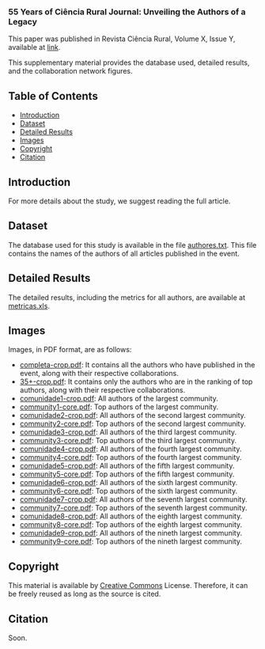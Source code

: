 ### 55 Years of Ciência Rural Journal: Unveiling the Authors of a Legacy

This paper was published in Revista Ciência Rural, Volume X, Issue Y, available at [link](https://revista.acm.org.br).

This supplementary material provides the database used, detailed results, and the collaboration network figures.

## Table of Contents

- [Introduction](#Introduction)
- [Dataset](#Dataset)
- [Detailed Results](#Detailed-Results)
- [Images](#Images)
- [Copyright](#Copyright)
- [Citation](#Citation)

## Introduction

For more details about the study, we suggest reading the full article.

## Dataset

The database used for this study is available in the file [authores.txt](https://github.com/Sandrocamargo/publications/blob/main/cienciarural2024/autores.txt). This file contains the names of the authors of all articles published in the event.

## Detailed Results

The detailed results, including the metrics for all authors, are available at [metricas.xls](https://github.com/Sandrocamargo/publications/blob/main/cienciarural2024/ranking.xls). 

## Images

Images, in PDF format, are as follows:
- [completa-crop.pdf](https://github.com/Sandrocamargo/publications/blob/main/cienciarural2024/completa-crop.pdf): It contains all the authors who have published in the event, along with their respective collaborations.
- [35+-crop.pdf](https://github.com/Sandrocamargo/publications/blob/main/cienciarural2024/35+-crop.pdf): It contains only the authors who are in the ranking of top authors, along with their respective collaborations.
- [comunidade1-crop.pdf](https://github.com/Sandrocamargo/publications/blob/main/cienciarural2024/com1-total-crop.pdf): All authors of the largest community.
- [community1-core.pdf](https://github.com/Sandrocamargo/publications/blob/main/cienciarural2024/com1-15+-crop.pdf): Top authors of the largest community.
- [comunidade2-crop.pdf](https://github.com/Sandrocamargo/publications/blob/main/cienciarural2024/com2-total-crop.pdf): All authors of the second largest community.
- [community2-core.pdf](https://github.com/Sandrocamargo/publications/blob/main/cienciarural2024/com2-15+-crop.pdf): Top authors of the second largest community.
- [comunidade3-crop.pdf](https://github.com/Sandrocamargo/publications/blob/main/cienciarural2024/com3-total-crop.pdf): All authors of the third largest community.
- [community3-core.pdf](https://github.com/Sandrocamargo/publications/blob/main/cienciarural2024/com3-15+-crop.pdf): Top authors of the third largest community.
- [comunidade4-crop.pdf](https://github.com/Sandrocamargo/publications/blob/main/cienciarural2024/com4-total-crop.pdf): All authors of the fourth largest community.
- [community4-core.pdf](https://github.com/Sandrocamargo/publications/blob/main/cienciarural2024/com4-15+-crop.pdf): Top authors of the fourth largest community.
- [comunidade5-crop.pdf](https://github.com/Sandrocamargo/publications/blob/main/cienciarural2024/com5-total-crop.pdf): All authors of the fifth largest community.
- [community5-core.pdf](https://github.com/Sandrocamargo/publications/blob/main/cienciarural2024/com5-15+-crop.pdf): Top authors of the fifth largest community.
- [comunidade6-crop.pdf](https://github.com/Sandrocamargo/publications/blob/main/cienciarural2024/com6-total-crop.pdf): All authors of the sixth largest community.
- [community6-core.pdf](https://github.com/Sandrocamargo/publications/blob/main/cienciarural2024/com6-15+-crop.pdf): Top authors of the sixth largest community.
- [comunidade7-crop.pdf](https://github.com/Sandrocamargo/publications/blob/main/cienciarural2024/com7-total-crop.pdf): All authors of the seventh largest community.
- [community7-core.pdf](https://github.com/Sandrocamargo/publications/blob/main/cienciarural2024/com7-15+-crop.pdf): Top authors of the seventh largest community.
- [comunidade8-crop.pdf](https://github.com/Sandrocamargo/publications/blob/main/cienciarural2024/com8-total-crop.pdf): All authors of the eighth largest community.
- [community8-core.pdf](https://github.com/Sandrocamargo/publications/blob/main/cienciarural2024/com8-15+-crop.pdf): Top authors of the eighth largest community.
- [comunidade9-crop.pdf](https://github.com/Sandrocamargo/publications/blob/main/cienciarural2024/com9-total-crop.pdf): All authors of the nineth largest community.
- [community9-core.pdf](https://github.com/Sandrocamargo/publications/blob/main/cienciarural2024/com9-15+-crop.pdf): Top authors of the nineth largest community.

## Copyright

This material is available by [Creative Commons](https://creativecommons.org/licenses/by/3.0/) License. Therefore, it can be freely reused as long as the source is cited.

## Citation

Soon.
